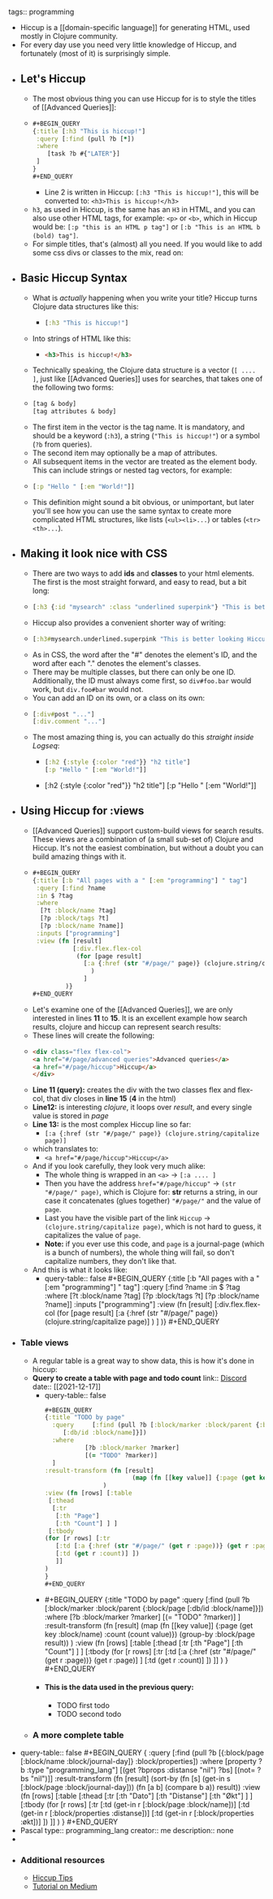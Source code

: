 tags:: programming

- Hiccup is a [[domain-specific language]] for generating HTML, used mostly in Clojure community.
- For every day use you need very little knowledge of Hiccup, and fortunately (most of it) is surprisingly simple.
- ## Let's Hiccup
	- The most obvious thing you can use Hiccup for is to style the titles of [[Advanced Queries]]:
	- ```clojure
	  #+BEGIN_QUERY
	  {:title [:h3 "This is hiccup!"]
	   :query [:find (pull ?b [*])
	   :where
	      [task ?b #{"LATER"}]
	   ]
	  }
	  #+END_QUERY
	  ```
		- Line 2 is written in Hiccup: `[:h3 "This is hiccup!"]`, this will be converted to: `<h3>This is hiccup!</h3>`
	- `h3`, as used in Hiccup, is the same has an `H3` in HTML, and you can also use other HTML tags, for example: `<p>` or `<b>`, which in Hiccup would be: `[:p "this is an HTML p tag"]` or `[:b "This is an HTML b (bold) tag"]`.
	- For simple titles, that's (almost) all you need. If you would like to add some css divs or classes to the mix, read on:
- ## Basic Hiccup Syntax
	- What is _actually_ happening when you write your title? Hiccup turns Clojure data structures like this:
		- ```clojure
		  [:h3 "This is hiccup!"]
		  ```
	- Into strings of HTML like this:
		- ```html
		  <h3>This is hiccup!</h3>
		  ```
	- Technically speaking, the Clojure data structure is a vector (`[ .... ]`, just like [[Advanced Queries]] uses for searches, that takes one of the following two forms:
	- ```clojure
	  [tag & body]
	  [tag attributes & body]
	  ```
	- The first item in the vector is the tag name. It is mandatory, and should be a keyword (`:h3`), a string (`"This is hiccup!"`) or a symbol (`?b` from queries).
	- The second item may optionally be a map of attributes.
	- All subsequent items in the vector are treated as the element body. This can include strings or nested tag vectors, for example:
	- ```clojure
	  [:p "Hello " [:em "World!"]]
	  ```
	- This definition might sound a bit obvious, or unimportant, but later you'll see how you can use the same syntax to create more complicated HTML structures, like lists (`<ul><li>...`) or tables (`<tr><th>...`).
- ## Making it look nice with CSS
	- There are two ways to add **ids** and **classes** to your html elements. The first is the most straight forward, and easy to read, but a bit long:
	- ```clojure
	  [:h3 {:id "mysearch" :class "underlined superpink"} "This is better looking Hiccup!"]
	  ```
	- Hiccup also provides a convenient shorter way of writing:
	- ```clojure
	  [:h3#mysearch.underlined.superpink "This is better looking Hiccup!"]
	  ```
	- As in CSS, the word after the "#" denotes the element's ID, and the word after each "." denotes the element's classes.
	- There may be multiple classes, but there can only be one ID. Additionally, the ID must always come first, so `div#foo.bar` would work, but `div.foo#bar` would not.
	- You can add an ID on its own, or a class on its own:
	- ```clojure
	  [:div#post "..."]
	  [:div.comment "..."]
	  ```
	- The most amazing thing is, you can actually do this _straight inside Logseq_:
		- ```clojure
		  [:h2 {:style {:color "red"}} "h2 title"]
		  [:p "Hello " [:em "World!"]]
		  ```
		- [:h2 {:style {:color "red"}} "h2 title"]
		  [:p "Hello " [:em "World!"]]
- ## Using Hiccup for :views
	- [[Advanced Queries]] support custom-build views for search results. These views are a combination of (a small sub-set of) Clojure and Hiccup. It's not the easiest combination, but without a doubt you can build amazing things with it.
	- ``` clojure
	  #+BEGIN_QUERY
	  {:title [:b "All pages with a " [:em "programming"] " tag"]
	   :query [:find ?name
	   :in $ ?tag
	   :where
	    [?t :block/name ?tag]
	    [?p :block/tags ?t]
	    [?p :block/name ?name]]
	   :inputs ["programming"]
	   :view (fn [result]
	  	         [:div.flex.flex-col
	  	          (for [page result]
	  	            [:a {:href (str "#/page/" page)} (clojure.string/capitalize page)]
	                  )
	                ]
	           )}
	  #+END_QUERY
	  ```
	- Let's examine one of the [[Advanced Queries]], we are only interested in lines **11** to **15**. It is an excellent example how search results, clojure and hiccup can represent search results:
	- These lines will create the following:
	- ```html
	  <div class="flex flex-col">
	  <a href="#/page/advanced queries">Advanced queries</a>
	  <a href="#/page/hiccup">Hiccup</a>
	  </div>
	  ```
	- **Line 11 (query):** creates the div with the two classes flex and flex-col, that div closes in **line 15** (**4** in the html)
	- **Line12:** is interesting _clojure_, it loops over _result_, and every single value is stored in _page_
	- **Line 13:** is the most complex Hiccup line so far:
		- `[:a {:href (str "#/page/" page)} (clojure.string/capitalize page)]`
	- which translates to:
		- `<a href="#/page/hiccup">Hiccup</a>`
	- And if you look carefully, they look very much alike:
		- The whole thing is wrapped in an `<a>` -> `[:a .... ]`
		- Then you have the address `href="#/page/hiccup"` -> `(str "#/page/" page)`, which is Clojure for: **str** returns a string, in our case it concatenates (glues together)  `"#/page/"` and the value of `page`.
		- Last you have the visible part of the link `Hiccup` -> `(clojure.string/capitalize page)`, which is not hard to guess, it capitalizes the value of `page`.
		- **Note:** if you ever use this code, and `page` is a journal-page (which is a bunch of numbers), the whole thing will fail, so don't capitalize numbers, they don't like that.
	- And this is what it looks like:
		- query-table:: false
		  #+BEGIN_QUERY
		  {:title [:b "All pages with a " [:em "programming"] " tag"]
		   :query [:find ?name
		   :in $ ?tag
		   :where
		    [?t :block/name ?tag]
		    [?p :block/tags ?t]
		    [?p :block/name ?name]]
		   :inputs ["programming"]
		   :view (fn [result]
		  	         [:div.flex.flex-col
		  	          (for [page result]
		  	            [:a {:href (str "#/page/" page)} (clojure.string/capitalize page)]
		                  )
		                ]
		           )}
		  #+END_QUERY
- ### Table views
	- A regular table is a great way to show data, this is how it's done in hiccup:
	- **Query to create a table with page and todo count**
	  link:: [Discord](https://discord.com/channels/725182569297215569/743139225746145311/921337299164356658)
	  date:: [[2021-12-17]]
		- query-table:: false
		  ```clojure
		  #+BEGIN_QUERY 
		  {:title "TODO by page"
		    :query     [:find (pull ?b [:block/marker :block/parent {:block/page
		       [:db/id :block/name]}])
		    :where
		             [?b :block/marker ?marker]
		             [(= "TODO" ?marker)] 
		    ]
		  :result-transform (fn [result]
		                          (map (fn [[key value]] {:page (get key :block/name) :count (count value)}) (group-by :block/page result))
		                  )
		  :view (fn [rows] [:table 
		   [:thead 
		    [:tr 
		     [:th "Page"] 
		     [:th "Count"] ] ] 
		   [:tbody 
		  (for [r rows] [:tr 
		     [:td [:a {:href (str "#/page/" (get r :page))} (get r :page)] ] 
		     [:td (get r :count)] ])
		     ]]
		  )
		  }
		  #+END_QUERY
		  ```
		- #+BEGIN_QUERY 
		  {:title "TODO by page"
		    :query     [:find (pull ?b [:block/marker :block/parent {:block/page
		       [:db/id :block/name]}])
		    :where
		             [?b :block/marker ?marker]
		             [(= "TODO" ?marker)] 
		    ]
		  :result-transform (fn [result]
		                          (map (fn [[key value]] {:page (get key :block/name) :count (count value)}) (group-by :block/page result))
		                  )
		  :view (fn [rows] [:table 
		   [:thead 
		    [:tr 
		     [:th "Page"] 
		     [:th "Count"] ] ] 
		   [:tbody 
		  (for [r rows] [:tr 
		     [:td [:a {:href (str "#/page/" (get r :page))} (get r :page)] ] 
		     [:td (get r :count)] ])
		     ]]
		  )
		  }
		  #+END_QUERY
		- #### This is the data used in the previous query:
			- TODO first todo
			- TODO second todo
	- ### A more complete table
- query-table:: false
  #+BEGIN_QUERY
  {
   :query [:find (pull ?b [{:block/page
       [:block/name :block/journal-day]} :block/properties])
        :where
        [property ?b :type "programming_lang"]
        [(get ?bprops :distanse "nil") ?bs]
        [(not= ?bs "nil")]]
  :result-transform (fn [result]
                       (sort-by (fn [s]
                          (get-in s [:block/page :block/journal-day])) (fn [a b] (compare b a)) result)) 
  :view (fn [rows] [:table 
   [:thead 
    [:tr 
     [:th "Dato"] 
     [:th "Distanse"]
     [:th "Økt"] ] ] 
   [:tbody 
  (for [r rows] [:tr 
     [:td (get-in r [:block/page :block/name])] 
     [:td (get-in r [:block/properties :distanse])]
     [:td (get-in r [:block/properties :økt])] ])
     ]]
  )
  }
  #+END_QUERY
- Pascal
  type:: programming_lang
  creator:: me
  description:: none
-
- ### Additional resources
	- [Hiccup Tips](https://ericnormand.me/mini-guide/hiccup-tips)
	- [Tutorial on Medium](https://medium.com/makimo-tech-blog/hiccup-lightning-tutorial-6494e477f3a5)